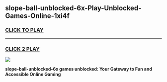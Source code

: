 
## slope-ball-unblocked-6x-Play-Unblocked-Games-Online-1xi4f
<h3>
<a href="https://premium76.site?title=slope-ball-unblocked-6x&ref=25A">CLICK TO PLAY</a></h3>
<hr>

<h3>
<a href="https://premium76.site?title=slope-ball-unblocked-6x&ref=25A">CLICK 2 PLAY</a>
  
</h3>

<a href="https://premium76.site?title=slope-ball-unblocked-6x&ref=25A"><img src="https://clearcache.store/games.png"></a>


**slope-ball-unblocked-6x games unblocked: Your Gateway to Fun and Accessible Online Gaming**
